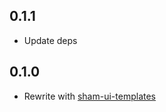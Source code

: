 ## 0.1.1
* Update deps

## 0.1.0 
* Rewrite with [sham-ui-templates](https://github.com/sham-ui/sham-ui-templates-loader)
